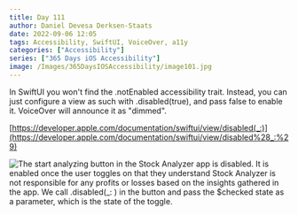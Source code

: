 ```yaml
---
title: Day 111
author: Daniel Devesa Derksen-Staats
date: 2022-09-06 12:05
tags: Accessibility, SwiftUI, VoiceOver, a11y
categories: ["Accessibility"]
series: ["365 Days iOS Accessibility"]
image: /Images/365DaysIOSAccessibility/image101.jpg
---
```


In SwiftUI you won't find the .notEnabled accessibility trait. Instead, you can just configure a view as such with .disabled(true), and pass false to enable it. VoiceOver will announce it as "dimmed". 

[https://developer.apple.com/documentation/swiftui/view/disabled(_:)](https://developer.apple.com/documentation/swiftui/view/disabled%28_:%29)

![The start analyzing button in the Stock Analyzer app is disabled. It is enabled once the user toggles on that they understand Stock Analyzer is not responsible for any profits or losses based on the insights gathered in the app. We call .disabled(_: ) in the button and pass the $checked state as a parameter, which is the state of the toggle.](/Images/365DaysIOSAccessibility/image101.jpg)